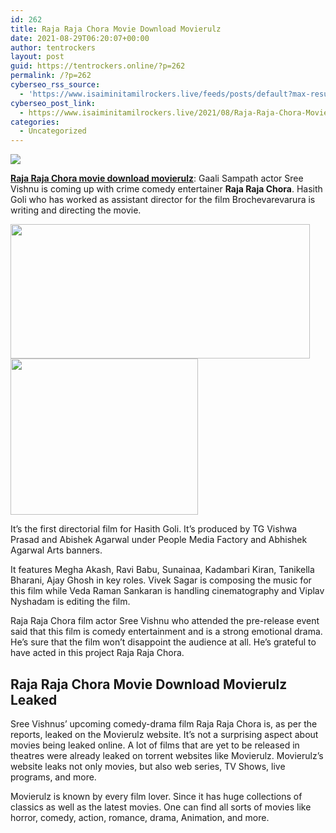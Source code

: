 ```yaml
---
id: 262
title: Raja Raja Chora Movie Download Movierulz
date: 2021-08-29T06:20:07+00:00
author: tentrockers
layout: post
guid: https://tentrockers.online/?p=262
permalink: /?p=262
cyberseo_rss_source:
  - 'https://www.isaiminitamilrockers.live/feeds/posts/default?max-results=150&start-index=1'
cyberseo_post_link:
  - https://www.isaiminitamilrockers.live/2021/08/Raja-Raja-Chora-Movie-Download-Movierulz.html
categories:
  - Uncategorized
---
```

<div class="media_block">
  <img src="https://1.bp.blogspot.com/-49ltslfuhbI/YR8W9W1dVsI/AAAAAAAABJE/PA5x-ydNjXUqn8UBQqcJ14GJBumSSUYngCLcBGAsYHQ/s72-w479-h215-c/Raja-Raja-Chora-movie-download.jpg" class="media_thumbnail" />
</div>

<meta content="Raja Raja Chora movie download movierulz : Gaali Sampath actor Sree Vishnu is coming up with crime comedy entertainer&nbsp; Raja Raja Chora . Has..." name="twitter:description" />

  


<center>
</center>

**[Raja Raja Chora movie download movierulz](https://www.tamilrockerz.online/raja-raja-chora-movie-download-movierulz/)**: Gaali Sampath actor Sree Vishnu is coming up with crime comedy entertainer&nbsp;**Raja Raja Chora**. Hasith Goli who has worked as assistant director for the film Brochevarevarura is writing and directing the movie.

<div class="separator">
  <a href="https://1.bp.blogspot.com/-49ltslfuhbI/YR8W9W1dVsI/AAAAAAAABJE/PA5x-ydNjXUqn8UBQqcJ14GJBumSSUYngCLcBGAsYHQ/s2048/Raja-Raja-Chora-movie-download.jpg" imageanchor="1"><img loading="lazy" border="0" data-original-height="1378" data-original-width="2048" height="215" src="https://1.bp.blogspot.com/-49ltslfuhbI/YR8W9W1dVsI/AAAAAAAABJE/PA5x-ydNjXUqn8UBQqcJ14GJBumSSUYngCLcBGAsYHQ/w479-h215/Raja-Raja-Chora-movie-download.jpg" width="479" /></a>
</div>



<div class="separator">
  <a href="https://www.tamilrockerz.online/raja-raja-chora-movie-download-movierulz/" imageanchor="1"><img loading="lazy" border="0" data-original-height="250" data-original-width="300" height="250" src="https://1.bp.blogspot.com/-nfbzYVobUik/YMlpOerzdgI/AAAAAAAAA3Y/aAupsOUs_WMY6Lv7R1OtZhI6OqaRh-YAwCPcBGAYYCw/s0/e854879156f0849f3d27a89db88ed039.png" width="300" /></a>
</div>

It’s the first directorial film for Hasith Goli. It’s produced by TG Vishwa Prasad and Abishek Agarwal under People Media Factory and Abhishek Agarwal Arts banners.&nbsp;&nbsp;

It features Megha Akash, Ravi Babu, Sunainaa, Kadambari Kiran, Tanikella Bharani, Ajay Ghosh in key roles. Vivek Sagar is composing the music for this film while Veda Raman Sankaran is handling cinematography and Viplav Nyshadam is editing the film.

Raja Raja Chora film actor Sree Vishnu who attended the pre-release event said that this film is comedy entertainment and is a strong emotional drama. He’s sure that the film won’t disappoint the audience at all. He’s grateful to have acted in this project Raja Raja Chora.

<div class="code-block code-block-11">
  <h2>
    <b>Raja Raja Chora Movie Download Movierulz Leaked</b>
  </h2>
  
  <p>
    Sree Vishnus’ upcoming comedy-drama film Raja Raja Chora is, as per the reports, leaked on the Movierulz website. It’s not a surprising aspect about movies being leaked online. A lot of films that are yet to be released in theatres were already leaked on torrent websites like Movierulz. Movierulz’s website leaks not only movies, but also web series, TV Shows, live programs, and more.
  </p>
  
  <p>
    Movierulz is known by every film lover. Since it has huge collections of classics as well as the latest movies. One can find all sorts of movies like horror, comedy, action, romance, drama, Animation, and more.&nbsp;&nbsp;
  </p>
</div>

<center>
</center>